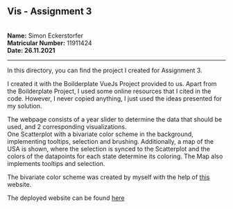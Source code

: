 <h2>Vis - Assignment 3</h2> <br>
<b>Name:</b> Simon Eckerstorfer <br>
<b>Matricular Number:</b> 11911424 <br>
<b>Date: 26.11.2021</b>

---

In this directory, you can find the project I created for  Assignment 3.

I created it with the Boilderplate VueJs Project provided to us.
Apart from the Boilderplate Project, I used some online resources that I cited in the code. However, I never copied anything, I just used the ideas presented for my solution.

The webpage consists of a year slider to determine the data that should be used, and 2 corresponding visualizations. <br>
One Scatterplot with a bivariate color scheme in the background, implementing tooltips, selection and brushing. Additionally, a map of the USA is shown, where the selection is synced to the Scatterplot and the colors of the datapoints for each state determine its coloring. The Map also implements tooltips and selection.

The bivariate color scheme was created by myself with the help of [this](https://observablehq.com/@benjaminadk/bivariate-choropleth-color-generator) website.

The deployed website can be found [here](https://wwwlab.cs.univie.ac.at/~simone99/VIS21W/A3/)